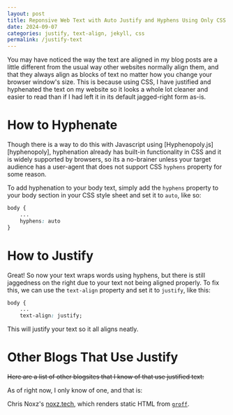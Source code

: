 ```yaml
---
layout: post
title: Reponsive Web Text with Auto Justify and Hyphens Using Only CSS
date: 2024-09-07
categories: justify, text-align, jekyll, css
permalink: /justify-text
---
```


You may have noticed the way the text are aligned in my blog posts are a little different from the usual way other websites normally align them, and that they always align as blocks of text no matter how you change your browser window's size. This is because using CSS, I have justified and hyphenated the text on my website so it looks a whole lot cleaner and easier to read than if I had left it in its default jagged-right form as-is.

# How to Hyphenate
Though there is a way to do this with Javascript using [Hyphenopoly.js][hyphenopoly], hyphenation already has built-in functionality in CSS and it is widely supported by browsers, so its a no-brainer unless your target audience has a user-agent that does not support CSS `hyphens` property for some reason.

To add hyphenation to your body text, simply add the `hyphens` property to your body section in your CSS style sheet and set it to `auto`, like so:

```css
body {
    ...
    hyphens: auto
}
```

# How to Justify
Great! So now your text wraps words using hyphens, but there is still jaggedness on the right due to your text not being aligned properly. To fix this, we can use the `text-align` property and set it to `justify`, like this:

```css
body {
    ...
    text-align: justify;
```

This will justify your text so it all aligns neatly.

# Other Blogs That Use Justify
~~Here are a list of other blogsites that I know of that use justified text:~~

As of right now, I only know of one, and that is:

Chris Noxz's [noxz.tech][noxz], which renders static HTML from [`groff`][groff].

[noxz]: https://noxz.tech
[groff]: https://www.gnu.org/software/groff
[hypehnopoly]: https://mnater.github.io/Hyphenopoly
